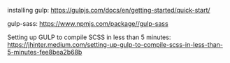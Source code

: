 installing gulp: https://gulpjs.com/docs/en/getting-started/quick-start/

gulp-sass: https://www.npmjs.com/package//gulp-sass

Setting up GULP to compile SCSS in less than 5 minutes: https://jhinter.medium.com/setting-up-gulp-to-compile-scss-in-less-than-5-minutes-fee8bea2b68b
